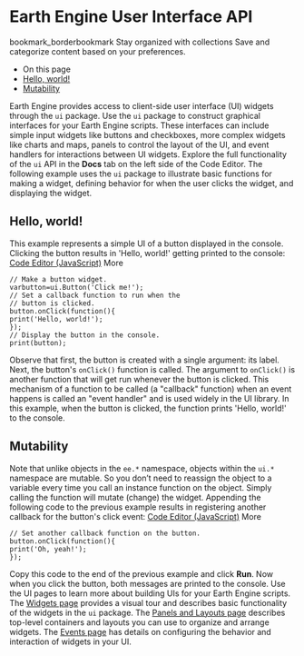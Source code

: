  
#  Earth Engine User Interface API
bookmark_borderbookmark Stay organized with collections  Save and categorize content based on your preferences. 
  * On this page
  * [Hello, world!](https://developers.google.com/earth-engine/guides/ui#hello,-world)
  * [Mutability](https://developers.google.com/earth-engine/guides/ui#mutability)


Earth Engine provides access to client-side user interface (UI) widgets through the `ui` package. Use the `ui` package to construct graphical interfaces for your Earth Engine scripts. These interfaces can include simple input widgets like buttons and checkboxes, more complex widgets like charts and maps, panels to control the layout of the UI, and event handlers for interactions between UI widgets. Explore the full functionality of the `ui` API in the **Docs** tab on the left side of the Code Editor. The following example uses the `ui` package to illustrate basic functions for making a widget, defining behavior for when the user clicks the widget, and displaying the widget.
## Hello, world!
This example represents a simple UI of a button displayed in the console. Clicking the button results in 'Hello, world!' getting printed to the console:
[Code Editor (JavaScript)](https://developers.google.com/earth-engine/guides/ui#code-editor-javascript-sample) More
```
// Make a button widget.
varbutton=ui.Button('Click me!');
// Set a callback function to run when the
// button is clicked.
button.onClick(function(){
print('Hello, world!');
});
// Display the button in the console.
print(button);
```

Observe that first, the button is created with a single argument: its label. Next, the button's `onClick()` function is called. The argument to `onClick()` is another function that will get run whenever the button is clicked. This mechanism of a function to be called (a "callback" function) when an event happens is called an "event handler" and is used widely in the UI library. In this example, when the button is clicked, the function prints 'Hello, world!' to the console.
## Mutability
Note that unlike objects in the `ee.*` namespace, objects within the `ui.*` namespace are mutable. So you don’t need to reassign the object to a variable every time you call an instance function on the object. Simply calling the function will mutate (change) the widget. Appending the following code to the previous example results in registering another callback for the button's click event:
[Code Editor (JavaScript)](https://developers.google.com/earth-engine/guides/ui#code-editor-javascript-sample) More
```
// Set another callback function on the button.
button.onClick(function(){
print('Oh, yeah!');
});
```

Copy this code to the end of the previous example and click **Run**. Now when you click the button, both messages are printed to the console.
Use the UI pages to learn more about building UIs for your Earth Engine scripts. The [Widgets page](https://developers.google.com/earth-engine/guides/ui_widgets) provides a visual tour and describes basic functionality of the widgets in the `ui` package. The [Panels and Layouts page](https://developers.google.com/earth-engine/guides/ui_panels) describes top-level containers and layouts you can use to organize and arrange widgets. The [Events page](https://developers.google.com/earth-engine/guides/ui_events) has details on configuring the behavior and interaction of widgets in your UI.
